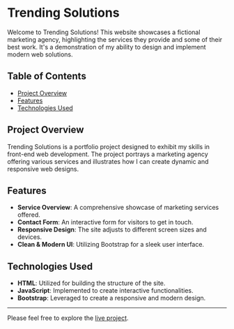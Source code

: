 # Trending Solutions
Welcome to Trending Solutions! This website showcases a fictional marketing agency, highlighting the services they provide and some of their best work. It's a demonstration of my ability to design and implement modern web solutions.

## Table of Contents

- [Project Overview](#project-overview)
- [Features](#features)
- [Technologies Used](#technologies-used)

## Project Overview

Trending Solutions is a portfolio project designed to exhibit my skills in front-end web development. The project portrays a marketing agency offering various services and illustrates how I can create dynamic and responsive web designs.

## Features

- **Service Overview**: A comprehensive showcase of marketing services offered.
- **Contact Form**: An interactive form for visitors to get in touch.
- **Responsive Design**: The site adjusts to different screen sizes and devices.
- **Clean & Modern UI**: Utilizing Bootstrap for a sleek user interface.

## Technologies Used

- **HTML**: Utilized for building the structure of the site.
- **JavaScript**: Implemented to create interactive functionalities.
- **Bootstrap**: Leveraged to create a responsive and modern design.

---

Please feel free to explore the [live project](https://trendingsolutions.michaelcgregorio.com/).


